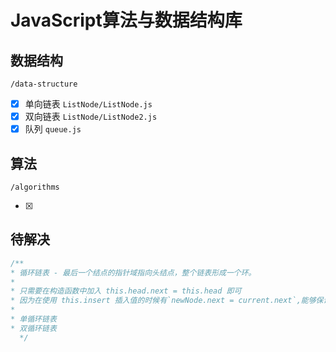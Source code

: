 # JavaScript算法与数据结构库

## 数据结构

`/data-structure`

- [x] 单向链表 `ListNode/ListNode.js`
- [x] 双向链表 `ListNode/ListNode2.js`
- [x] 队列 `queue.js`

## 算法

`/algorithms`

- [x] 


## 待解决

```javascript
/**
* 循环链表 - 最后一个结点的指针域指向头结点，整个链表形成一个环。
*
* 只需要在构造函数中加入 this.head.next = this.head 即可
* 因为在使用 this.insert 插入值的时候有`newNode.next = current.next`,能够保证最后一个节点的next指向head！
*
* 单循环链表
* 双循环链表
  */
```
